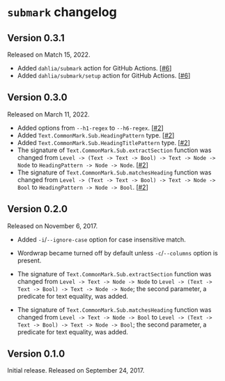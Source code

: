 `submark` changelog
===================

Version 0.3.1
-------------

Released on Match 15, 2022.

 -  Added `dahlia/submark` action for GitHub Actions.  [[#6]]
 -  Added `dahlia/submark/setup` action for GitHub Actions.  [[#6]]

[#6]: https://github.com/dahlia/submark/issues/6


Version 0.3.0
-------------

Released on March 11, 2022.

 -  Added options from `--h1-regex` to `--h6-regex`.  [[#2]]
 -  Added `Text.CommonMark.Sub.HeadingPattern` type.  [[#2]]
 -  Added `Text.CommonMark.Sub.HeadingTitlePattern` type.  [[#2]]
 -  The signature of `Text.CommonMark.Sub.extractSection` function was changed
    from `Level -> (Text -> Text -> Bool) -> Text -> Node -> Node` to
    `HeadingPattern -> Node -> Node`.  [[#2]]
 -  The signature of `Text.CommonMark.Sub.matchesHeading` function was changed
    from `Level -> (Text -> Text -> Bool) -> Text -> Node -> Bool` to
    `HeadingPattern -> Node -> Bool`.  [[#2]]

[#2]: https://github.com/dahlia/submark/issues/2


Version 0.2.0
-------------

Released on November 6, 2017.

 -  Added `-i`/`--ignore-case` option for case insensitive match.

 -  Wordwrap became turned off by default unless `-c`/`--columns` option is
    present.

 -  The signature of `Text.CommonMark.Sub.extractSection` function was changed
    from `Level -> Text -> Node -> Node` to
    `Level -> (Text -> Text -> Bool) -> Text -> Node -> Node`; the second
    parameter, a predicate for text equality, was added.

 -  The signature of `Text.CommonMark.Sub.matchesHeading` function was changed
    from `Level -> Text -> Node -> Bool` to
    `Level -> (Text -> Text -> Bool) -> Text -> Node -> Bool`; the second
    parameter, a predicate for text equality, was added.


Version 0.1.0
--------------

Initial release.  Released on September 24, 2017.
